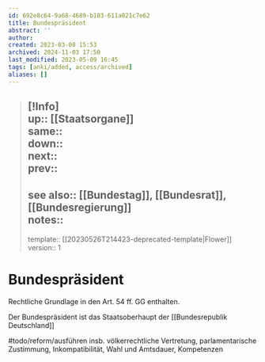 ```yaml
---
id: 692e8c64-9a68-4689-b103-611a021c7e62
title: Bundespräsident
abstract: ''
author: 
created: 2023-03-08 15:53
archived: 2024-11-03 17:50
last_modified: 2023-05-09 16:45
tags: [anki/added, access/archived]
aliases: []
---
```


> [!Info]  
> up:: [[Staatsorgane]]  
> same::  
> down::  
> next::  
> prev::
> ---  
> see also:: [[Bundestag]], [[Bundesrat]], [[Bundesregierung]]  
> notes::
> ---
> template:: [[20230526T214423-deprecated-template|Flower]]  
> version:: 1 

# Bundespräsident

Rechtliche Grundlage in den Art. 54 ff. GG enthalten.

Der Bundespräsident ist das Staatsoberhaupt der [[Bundesrepublik Deutschland]]

#todo/reform/ausführen insb. völkerrechtliche Vertretung, parlamentarische Zustimmung, Inkompatibilität, Wahl und Amtsdauer, Kompetenzen
